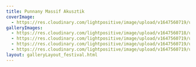 ```yaml
---
title: Punnany Massif Akusztik
coverImage:
  - https://res.cloudinary.com/lightpositive/image/upload/v1647560719/uploads/Punnany%20Massif%20Akusztik/IMG_0427.jpg
galleryImages: 
  - https://res.cloudinary.com/lightpositive/image/upload/v1647560718/uploads/Punnany%20Massif%20Akusztik/IMG_0403.jpg
  - https://res.cloudinary.com/lightpositive/image/upload/v1647560719/uploads/Punnany%20Massif%20Akusztik/IMG_0390.jpg
  - https://res.cloudinary.com/lightpositive/image/upload/v1647560719/uploads/Punnany%20Massif%20Akusztik/00IMG_0401.jpg
  - https://res.cloudinary.com/lightpositive/image/upload/v1647560719/uploads/Punnany%20Massif%20Akusztik/IMG_0427.jpg
layout: galleryLayout_festival.html
---
```

